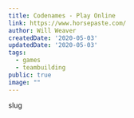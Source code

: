 ```yaml
---
title: Codenames - Play Online
link: https://www.horsepaste.com/
author: Will Weaver
createdDate: '2020-05-03'
updatedDate: '2020-05-03'
tags:
  - games
  - teambuilding
public: true
image: ""
---
```


slug